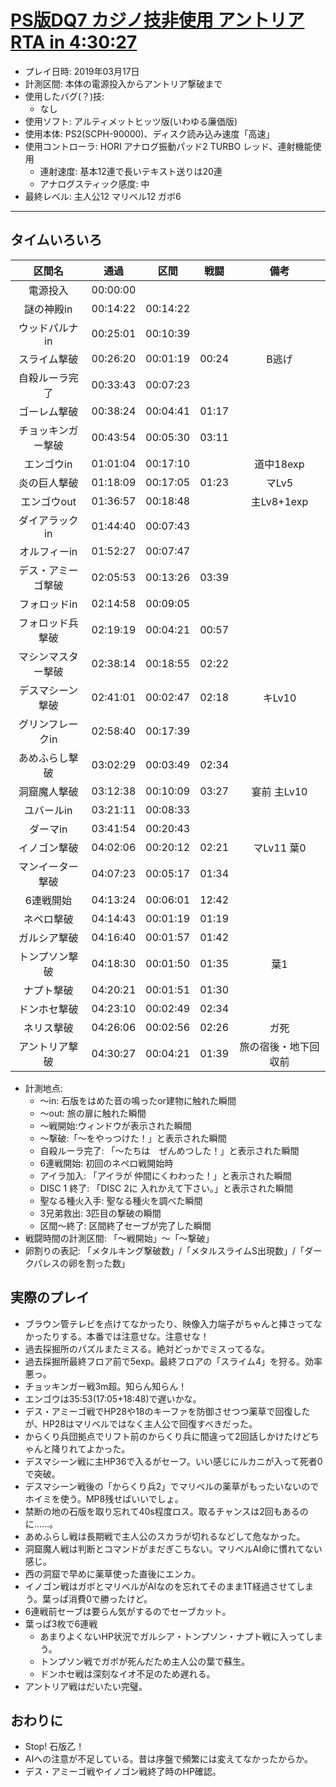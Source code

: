 # [PS版DQ7 カジノ技非使用 アントリアRTA in 4:30:27](https://www.twitch.tv/videos/396867223)

- プレイ日時: 2019年03月17日
- 計測区間: 本体の電源投入からアントリア撃破まで
- 使用したバグ(？)技:
  - なし
- 使用ソフト: アルティメットヒッツ版(いわゆる廉価版)
- 使用本体: PS2(SCPH-90000)、ディスク読み込み速度「高速」
- 使用コントローラ: HORI アナログ振動パッド2 TURBO レッド、連射機能使用
  - 連射速度: 基本12連で長いテキスト送りは20連
  - アナログスティック感度: 中
- 最終レベル: 主人公12 マリベル12 ガボ6

----

## タイムいろいろ

|区間名|通過|区間|戦闘|備考|
|:---:|:---:|:---:|:---:|:---:|
|電源投入|00:00:00||||
|謎の神殿in|00:14:22|00:14:22|||
|ウッドパルナin|00:25:01|00:10:39|||
|スライム撃破|00:26:20|00:01:19|00:24|B逃げ|
|自殺ルーラ完了|00:33:43|00:07:23|||
|ゴーレム撃破|00:38:24|00:04:41|01:17||
|チョッキンガー撃破|00:43:54|00:05:30|03:11||
|エンゴウin|01:01:04|00:17:10||道中18exp|
|炎の巨人撃破|01:18:09|00:17:05|01:23|マLv5|
|エンゴウout|01:36:57|00:18:48||主Lv8+1exp|
|ダイアラックin|01:44:40|00:07:43|||
|オルフィーin|01:52:27|00:07:47|||
|デス・アミーゴ撃破|02:05:53|00:13:26|03:39||
|フォロッドin|02:14:58|00:09:05|||
|フォロッド兵撃破|02:19:19|00:04:21|00:57||
|マシンマスター撃破|02:38:14|00:18:55|02:22||
|デスマシーン撃破|02:41:01|00:02:47|02:18|キLv10|
|グリンフレークin|02:58:40|00:17:39|||
|あめふらし撃破|03:02:29|00:03:49|02:34||
|洞窟魔人撃破|03:12:38|00:10:09|03:27|宴前 主Lv10|
|ユバールin|03:21:11|00:08:33|||
|ダーマin|03:41:54|00:20:43|||
|イノゴン撃破|04:02:06|00:20:12|02:21|マLv11 葉0|
|マンイーター撃破|04:07:23|00:05:17|01:34||
|6連戦開始|04:13:24|00:06:01|12:42||
|ネペロ撃破|04:14:43|00:01:19|01:19||
|ガルシア撃破|04:16:40|00:01:57|01:42||
|トンプソン撃破|04:18:30|00:01:50|01:35|葉1|
|ナプト撃破|04:20:21|00:01:51|01:30||
|ドンホセ撃破|04:23:10|00:02:49|02:34||
|ネリス撃破|04:26:06|00:02:56|02:26|ガ死|
|アントリア撃破|04:30:27|00:04:21|01:39|旅の宿後・地下回収前|


- 計測地点:
  - ～in: 石版をはめた音の鳴ったor建物に触れた瞬間
  - ～out: 旅の扉に触れた瞬間
  - ～戦開始:ウィンドウが表示された瞬間
  - ～撃破:「～をやっつけた！」と表示された瞬間
  - 自殺ルーラ完了: 「～たちは　ぜんめつした！」と表示された瞬間
  - 6連戦開始: 初回のネペロ戦開始時
  - アイラ加入: 「アイラが 仲間にくわわった！」と表示された瞬間
  - DISC 1 終了: 「DISC 2に 入れかえて下さい。」と表示された瞬間
  - 聖なる種火入手: 聖なる種火を調べた瞬間
  - 3兄弟救出: 3匹目の撃破の瞬間
  - 区間～終了: 区間終了セーブが完了した瞬間
- 戦闘時間の計測区間: 「～戦開始」～「～撃破」
- 卵割りの表記: 「メタルキング撃破数」/「メタルスライムS出現数」/「ダークパレスの卵を割った数」

## 実際のプレイ

- ブラウン管テレビを点けてなかったり、映像入力端子がちゃんと挿さってなかったりする。本番では注意せな。注意せな！
- 過去採掘所のパズルまたミスる。絶対どっかでミスってるな。
- 過去採掘所最終フロア前で5exp。最終フロアの「スライム4」を狩る。効率悪っ。
- チョッキンガー戦3m超。知らん知らん！
- エンゴウは35:53(17:05+18:48)で遅いかな。
- デス・アミーゴ戦でHP28や18のキーファを防御させつつ薬草で回復したが、HP28はマリベルではなく主人公で回復すべきだった。
- からくり兵団拠点でリフト前のからくり兵に間違って2回話しかけたけどちゃんと降りれてよかった。
- デスマシーン戦に主HP36で入るがセーフ。いい感じにルカニが入って死者0で突破。
- デスマシーン戦後の「からくり兵2」でマリベルの薬草がもったいないのでホイミを使う。MP8残せばいいでしょ。
- 禁断の地の石版を取り忘れて40s程度ロス。取るチャンスは2回もあるのに……。
- あめふらし戦は長期戦で主人公のスカラが切れるなどして危なかった。
- 洞窟魔人戦は判断とコマンドがまだぎこちない。マリベルAI命に慣れてない感じ。
- 西の洞窟で早めに薬草使った直後にエンカ。
- イノゴン戦はガボとマリベルがAIなのを忘れてそのまま1T経過させてしまう。葉っぱ消費0で勝ったけど。
- 6連戦前セーブは要らん気がするのでセーブカット。
- 葉っぱ3枚で6連戦
  - あまりよくないHP状況でガルシア・トンプソン・ナプト戦に入ってしまう。
  - トンプソン戦でガボが死んだため主人公の葉で蘇生。
  - ドンホセ戦は深刻なイオ不足のため遅れる。
- アントリア戦はだいたい完璧。

## おわりに

- Stop! 石版乙！
- AIへの注意が不足している。昔は序盤で頻繁には変えてなかったからか。
- デス・アミーゴ戦やイノゴン戦終了時のHP確認。
